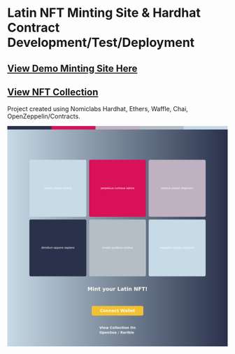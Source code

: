 # Latin NFT Minting Site & Hardhat Contract Development/Test/Deployment
## [View Demo Minting Site Here](https://latin-nft.vercel.app/)
## [View NFT Collection](https://testnets.opensea.io/collection/latinnft)
Project created using Nomiclabs Hardhat, Ethers, Waffle, Chai, OpenZeppelin/Contracts.

![Demo Screen Shot](https://github.com/CharlieJRBenson/Latin-NFT/blob/master/demo-screenshot.png)